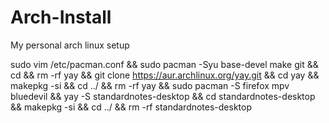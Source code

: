 # Arch-Install
My personal arch linux setup

sudo vim /etc/pacman.conf && sudo pacman -Syu base-devel make git && cd && rm -rf yay && git clone https://aur.archlinux.org/yay.git && cd yay && makepkg -si && cd ../ && rm -rf yay && sudo pacman -S firefox mpv bluedevil && yay -S standardnotes-desktop  && cd standardnotes-desktop && makepkg -si && cd ../ && rm -rf standardnotes-desktop
